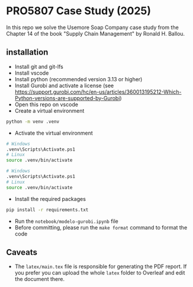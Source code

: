 # PRO5807 Case Study (2025)

In this repo we solve the Usemore Soap Company case study from the Chapter 14 of the book "Supply Chain Management" by Ronald H. Ballou.

## installation

- Install git and git-lfs
- Install vscode
- Install python (recommended version 3.13 or higher)
- Install Gurobi and activate a license (see https://support.gurobi.com/hc/en-us/articles/360013195212-Which-Python-versions-are-supported-by-Gurobi)
- Open this repo on vscode
- Create a virtual environment

```bash
python -m venv .venv
```

- Activate the virtual environment

```bash
# Windows
.venv\Scripts\Activate.ps1
# Linux
source .venv/bin/activate
```

```bash
# Windows
.venv\Scripts\Activate.ps1
# Linux
source .venv/bin/activate
```

- Install the required packages

```bash
pip install -r requirements.txt
```

- Run the `notebook/modelo-gurobi.ipynb` file
- Before committing, please run the `make format` command to format the code

## Caveats

- The `latex/main.tex` file is responsible for generating the PDF report. If you prefer you can upload the whole `latex` folder to Overleaf and edit the document there.

